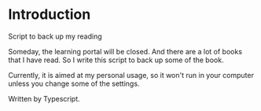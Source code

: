 Introduction
===
Script to back up my reading

Someday, the learning portal will be closed. And there are a lot of books that I have read. So I write this script to back up some of the book.

Currently, it is aimed at my personal usage, so it won't run in your computer unless you change some of the settings.

Written by Typescript.